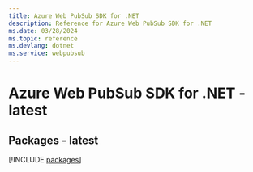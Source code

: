 ```yaml
---
title: Azure Web PubSub SDK for .NET
description: Reference for Azure Web PubSub SDK for .NET
ms.date: 03/28/2024
ms.topic: reference
ms.devlang: dotnet
ms.service: webpubsub
---
```

# Azure Web PubSub SDK for .NET - latest
## Packages - latest
[!INCLUDE [packages](web-pubsub-index.md)]